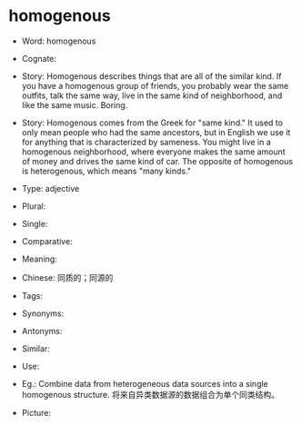 # homogenous

- Word: homogenous
- Cognate: 
- Story: Homogenous describes things that are all of the similar kind. If you have a homogenous group of friends, you probably wear the same outfits, talk the same way, live in the same kind of neighborhood, and like the same music. Boring.
- Story: Homogenous comes from the Greek for "same kind." It used to only mean people who had the same ancestors, but in English we use it for anything that is characterized by sameness. You might live in a homogenous neighborhood, where everyone makes the same amount of money and drives the same kind of car. The opposite of homogenous is heterogenous, which means "many kinds."

- Type: adjective
- Plural: 
- Single: 
- Comparative: 
- Meaning: 
- Chinese: 同质的；同源的
- Tags: 
- Synonyms: 
- Antonyms: 
- Similar: 
- Use: 
- Eg.: Combine data from heterogeneous data sources into a single homogenous structure. 将来自异类数据源的数据组合为单个同类结构。
- Picture: 

